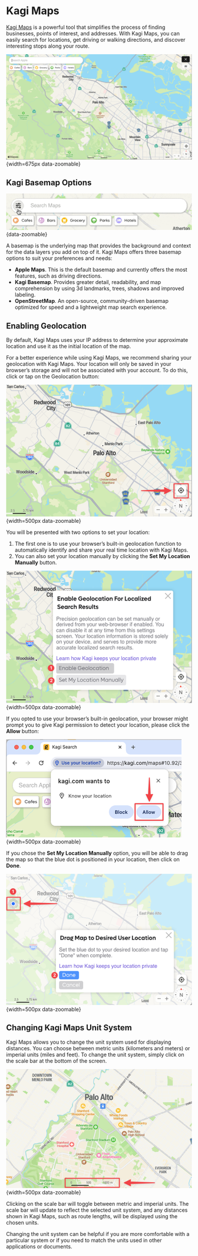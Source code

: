 # Kagi Maps

[Kagi Maps](https://kagi.com/maps) is a powerful tool that simplifies the process of finding businesses, points of interest, and addresses. With Kagi Maps, you can easily search for locations, get driving or walking directions, and discover interesting stops along your route.

![Kagi Maps](./media/kagi_maps_hero.png){width=675px data-zoomable}

## Kagi Basemap Options

![Kagi Maps - Basemaps](./media/kagi_maps_basemap_selection.gif){data-zoomable}

A basemap is the underlying map that provides the background and context for the data layers you add on top of it. Kagi Maps offers three basemap options to suit your preferences and needs:

- **Apple Maps**. This is the default basemap and currently offers the most features, such as driving directions.
- **Kagi Basemap**. Provides greater detail, readability, and map comprehension by using 3d landmarks, trees, shadows and improved labeling.
- **OpenStreetMap**. An open-source, community-driven basemap optimized for speed and a lightweight map search experience.

## Enabling Geolocation

By default, Kagi Maps uses your IP address to determine your approximate location and use it as the initial location of the map.

For a better experience while using Kagi Maps, we recommend sharing your geolocation with Kagi Maps. Your location will only be saved in your browser’s storage and will not be associated with your account. To do this, click or tap on the Geolocation button:

![Kagi Maps - Geolocation Button](./media/kagi_maps_geolocation_button.png){width=500px data-zoomable}

You will be presented with two options to set your location:

1. The first one is to use your browser’s built-in geolocation function to automatically identify and share your real time location with Kagi Maps.
2. You can also set your location manually by clicking the **Set My Location Manually** button.

![Kagi Maps - Geolocation Options](./media/kagi_maps_geolocation_options.png){width=500px data-zoomable}

If you opted to use your browser’s built-in geolocation, your browser might prompt you to give Kagi permission to detect your location, please click the **Allow** button:

![Kagi Maps - Geolocation Options](./media/kagi_maps_geolocation_permission.png){width=500px data-zoomable}

If you chose the **Set My Location Manually** option, you will be able to drag the map so that the blue dot is positioned in your location, then click on **Done**.

![Kagi Maps - Geolocation Options](./media/kagi_maps_geolocation_manually.png){width=500px data-zoomable}

## Changing Kagi Maps Unit System

Kagi Maps allows you to change the unit system used for displaying distances. You can choose between metric units (kilometers and meters) or imperial units (miles and feet). To change the unit system, simply click on the scale bar at the bottom of the screen.

![Kagi Maps - Geolocation Options](./media/kagi_maps_scalebar.png){width=500px data-zoomable}

Clicking on the scale bar will toggle between metric and imperial units. The scale bar will update to reflect the selected unit system, and any distances shown in Kagi Maps, such as route lengths, will be displayed using the chosen units.

Changing the unit system can be helpful if you are more comfortable with a particular system or if you need to match the units used in other applications or documents.
